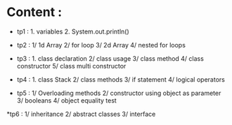 # Content :
* tp1 : 1. variables
        2. System.out.println()

* tp2 : 1/ 1d Array
       2/ for loop
       3/ 2d Array
       4/ nested for loops

* tp3 : 1. class declaration
       2/ class usage
       3/ class method
       4/ class constructor
       5/ class multi constructor

* tp4 : 1. class Stack
       2/ class methods
       3/ if statement
       4/ logical operators

* tp5 : 1/ Overloading methods
       2/ constructor using object as parameter
       3/ booleans
       4/ object equality test

*tp6 :  1/ inheritance
        2/ abstract classes
        3/ interface

